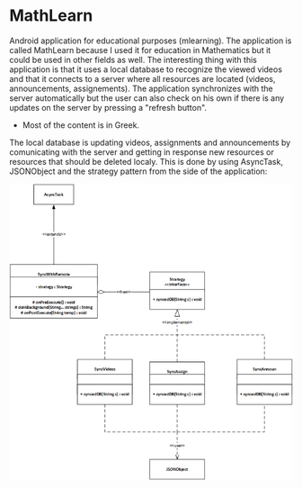 # MathLearn

Android application for educational purposes (mlearning). The application is called MathLearn because I used it for education in Mathematics but it could be used in other fields as well. 
The interesting thing with this application is that it uses a local database to recognize the viewed videos and that it connects to a server where all resources are located (videos, announcements, assignements). 
The application synchronizes with the server automatically but the user can also check on his own if there is any updates on the server by pressing a "refresh button".  

* Most of the content is in Greek.

The local database is updating videos, assignments and announcements by comunicating with the server and getting in response new resources or resources that should be deleted localy. This is done by using AsyncTask, JSONObject and the strategy pattern from the side of the application:

![Sync](sync.png)
